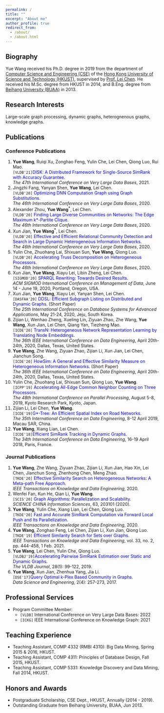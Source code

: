 ```yaml
---
permalink: /
title: ""
excerpt: "About me"
author_profile: true
redirect_from: 
  - /about/
  - /about.html
---
```

## Biography
Yue Wang received his  Ph.D. degree in 2019
from the department of [Computer Science and Engineering (CSE)](https://www.cse.ust.hk/)
of the [Hong Kong University of Science and Technology (HKUST)](https://www.ust.hk/),
supervised by [Prof. Lei Chen](http://www.cse.ust.hk/~leichen/).
He received his M.Sc. degree from HKUST in 2014,
and B.Eng. degree from [Beihang University (BUAA)](http://ev.buaa.edu.cn/)  in 2013.


## Research Interests
Large-scale graph processing, dynamic graphs, heterognenous graphs, knowledge graphs.

## Publications 

### Conference Publications
1. **Yue Wang**, Ruiqi Xu, Zonghao Feng, Yulin Che, Lei Chen, Qiong Luo, Rui Mao. <br/>
`[VLDB'21]`<font color="blue">DISK: A Distributed Framework for Single-Source SimRank with Accuracy Guarantee</font>. <br/>
_The 47th International Conference on Very Large Data Bases_, 2021.
1. Jingzhi Fang, Yanyan Shen, **Yue Wang**, Lei Chen. <br/>
`[VLDB'20]`<font color="blue"> Optimizing DNN Computation Graph using Graph Substitutions</font>. <br/>
_The 46th International Conference on Very Large Data Bases_, 2020.
1. Alexander Zhou, **Yue Wang<sup>*</sup>**, Lei Chen. <br/>
`[VLDB'20]`<font color="blue"> Finding Large Diverse Communities on Networks: The Edge Maximum k*-Partite Clique</font>. <br/>
_The 46th International Conference on Very Large Data Bases_, 2020.
1. Xun Jian, **Yue Wang<sup>*</sup>**, Lei Chen. <br/>
`[VLDB'20]` <font color="blue"> Effective and Efficient Relational Community Detection and Search in Large Dynamic Heterogeneous Information Networks</font>.<br/>
_The 46th International Conference on Very Large Data Bases_, 2020.
1. Yulin Che, Zhuohang Lai, Shixuan Sun, **Yue Wang**, Qiong Luo. <br/>
`[VLDB'20]` <font color="blue"> Accelerating Truss Decomposition on Heterogeneous Processors</font>. <br/>
_The 46th International Conference on Very Large Data Bases_, 2020.
1. Xun Jian, **Yue Wang**, Xiayu Lei, Libin Zheng, Lei Chen. <br/>
`[SIGMOD'20]`<font color="blue"> SPARQL Rewriting: Towards Desired Results</font>. <br/>
_ACM SIGMOD International Conference on Management of Data_, June 14 - June 19, 2020, Portland, Oregon, USA.
1. Xun Jian, **Yue Wang**, Xiayu Lei, Yanyan Shen, Lei Chen. <br/>
`[DASFAA'20]`<font color="blue"> DDSL: Efficient Subgraph Listing on Distributed and Dynamic Graphs</font>. (Short Paper) <br/>
_The 25th International Conference on Database Systems for Advanced Applications_, May 21-24, 2020, Jeju, South Korea.
1. Zijian Li, Wenhao Zheng, Xueling Lin, Ziyuan Zhao, Zhe Wang, **Yue Wang**, Xun Jian, Lei Chen, Qiang Yan, Tiezheng Mao.<br/>
`[ICDE'20]` <font color="blue">TransN: Heterogeneous Network Representation Learning by Translating Node Embeddings</font>. <br/>
_The 36th IEEE International Conference on Data Engineering_, April 20th-24th, 2020, Dallas, Texas, United States.
1. **Yue Wang**, Zhe Wang, Ziyuan Zhao, Zijian Li,  Xun Jian,  Lei Chen,  Jianchun Song.<br/>
`[ICDE'20]` <font color="blue">HowSim: A General and Effective Similarity Measure on Heterogeneous Information Networks</font>. (Short Paper)<br/>
_The 36th IEEE International Conference on Data Engineering_, April 20th-24th, 2020, Dallas, Texas, United States.
1.  Yulin Che, Zhuohang Lai, Shixuan Sun, Qiong Luo, **Yue Wang**.<br/>
`[ICPP'19]` <font color="blue">Accelerating All-Edge Common Neighbor Counting on Three Processors</font>.<br/>
_The 48th International Conference on Parallel Processing_, August 5-8, 2019, Kyoto Research Park, Kyoto, Japan.
1.  Zijian Li, Lei Chen, **Yue Wang**.<br/>
`[ICDE'19]`<font color="blue">G*-Tree: An Efficient Spatial Index on Road Networks</font>.<br/>
_The 35th International Conference on Data Engineering_, 8-12 April 2019, Macau SAR, China.
1.  **Yue Wang**, Xiang Lian, Lei Chen.<br/>
`[ICDE'18]`<font color="blue">Efficient SimRank Tracking in Dynamic Graphs</font>.  <br/>
_The 34th International Conference on Data Engineering_, 16-19  April 2018, Paris, France.

### Journal Publications
1. **Yue Wang**, Zhe Wang, Ziyuan Zhao, Zijian Li, Xun Jian, Hao Xin, Lei Chen, Jianchun Song, Zhenhong Chen, Meng Zhao.<br/>
`[TKDE'20]` <font color="blue">Effective Similarity Search on Heterogeneous Networks: A Meta-path Free Approach</font>.<br/>
_IEEE Transactions on Knowledge and Data Engineering_, 2020.
1. Wenfei Fan, Kun He, Qian Li, **Yue Wang**.
<br/>`[SCIS'20]` <font color="blue">Graph Algorithms: Parallelization and Scalability</font>.<br/>
_SCIENCE CHINA Information Sciences_, 63, 203101 (2020).
1. **Yue Wang**, Yulin Che, Xiang Lian, Lei Chen, Qiong Luo.
<br/>`[TKDE'20]` <font color="blue">Fast and Accurate SimRank Computation via Forward Local Push and Its Parallelization</font>.<br/>
_IEEE Transactions on Knowledge and Data Engineering_, 2020.
1. **Yue Wang**, Zonghao Feng, Lei Chen, Zijian Li, Xun Jian, Qiong Luo.
<br/>`[TKDE'19]` <font color="blue">Efficient Similarity Search for Sets over Graphs</font>.<br/>
_IEEE Transactions on Knowledge and Data Engineering_, vol. 33, no. 2, pp. 444-458, 1 Feb. 2021.
1.  **Yue Wang**, Lei Chen, Yulin Che, Qiong Luo.<br/>
`[VLDBJ'19]`<font color="blue">Accelerating Pairwise SimRank Estimation over Static and Dynamic Graphs</font>. <br/>
_The VLDB Journal_, 28(1): 99-122, 2019. 
1.  **Yue Wang**, Xun Jian, Zhenhua Yang, Jia Li.<br/>
`[DSE'17]`<font color="blue">Query Optimal k-Plex Based Community in Graphs</font>.<br/>
_Data Science and Engineering_, 2(4): 257-273, 2017.

## Professional Services
- Program Committee Member:
    - `[VLDB]` International Conference on Very Large Data Bases: 2022
    - `[ICKG]` IEEE International Conference on Knowledge Graph: 2021

## Teaching Experience
- Teaching Assistant, COMP 4332 (RMBI 4310): Big Data Mining, Spring 2015 & 2016, HKUST.
- Teaching Assistant, COMP 4311: Principles of Database Design, Fall 2015, HKUST.
- Teaching Assistant, COMP 5331: Knowledge Discovery and Data Mining, Fall 2014, HKUST.


## Honors and Awards
- Postgraduate Scholarship, CSE Dept., HKUST, Annually (2014 - 2019).
- Outstanding Graduate from Beihang University, BUAA, Jun 2013.
